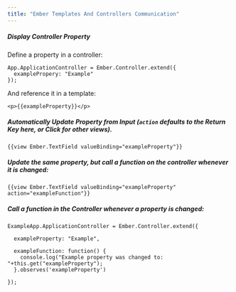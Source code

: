 ```yaml
---
title: "Ember Templates And Controllers Communication"
---
```


##### Display Controller Property

Define a property in a controller:

```
App.ApplicationController = Ember.Controller.extend({
  examplePropery: "Example"
});
```

And reference it in a template:

```
<p>{{exampleProperty}}</p>
```

##### Automatically Update Property from Input (`action` defaults to the Return Key here, or Click for other views).

```
{{view Ember.TextField valueBinding="exampleProperty"}}
```

##### Update the same property, but call a function on the controller whenever it is changed:

```
{{view Ember.TextField valueBinding="exampleProperty" action="exampleFunction"}}
```

##### Call a function in the Controller whenever a property is changed:

```
ExampleApp.ApplicationController = Ember.Controller.extend({

  exampleProperty: "Example",

  exampleFunction: function() {
    console.log("Example property was changed to: "+this.get("exampleProperty");
  }.observes('exampleProperty')
  
});
```